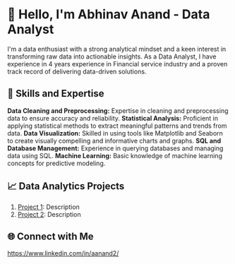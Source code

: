 # 👋 Hello, I'm Abhinav Anand - Data Analyst

I'm a data enthusiast with a strong analytical mindset and a keen interest in transforming raw data into actionable insights. As a Data Analyst, I have experience in 4 years experience in Financial service industry and a proven track record of delivering data-driven solutions.

## 🚀 Skills and Expertise

 **Data Cleaning and Preprocessing:** Expertise in cleaning and preprocessing data to ensure accuracy and reliability.
 **Statistical Analysis:** Proficient in applying statistical methods to extract meaningful patterns and trends from data.
 **Data Visualization:** Skilled in using tools like Matplotlib and Seaborn to create visually compelling and informative charts and graphs.
 **SQL and Database Management:** Experience in querying databases and managing data using SQL.
 **Machine Learning:** Basic knowledge of machine learning concepts for predictive modeling.

## 📈 Data Analytics Projects

1. [Project 1]([https://github.com/yourname/project1](https://github.com/abhinavliverpool/Spotify)): Description
2. [Project 2](https://github.com/yourname/project2): Description

## 🌐 Connect with Me
https://www.linkedin.com/in/aanand2/ 
